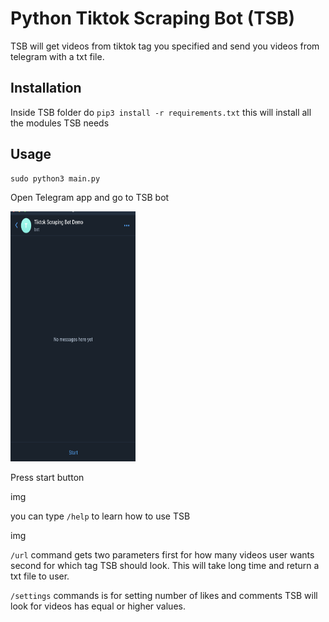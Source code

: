 
# Python Tiktok Scraping Bot (TSB)

TSB will get videos from tiktok tag you specified and send you videos from telegram with a txt file.
## Installation
Inside TSB folder do `pip3 install -r requirements.txt` this will install all the modules TSB needs

## Usage

```python
sudo python3 main.py
```

Open Telegram app and go to TSB bot 

<img src="s.png" data-canonical-src="s.png" width="200" height="400" />

Press start button 

img

you can type `/help` to learn how to use TSB

img

`/url` command gets two parameters first for how many videos user wants 
second for which tag TSB should look. This will take long time and return a txt file to user.

`/settings` commands is for setting number of likes and comments TSB will look for videos has equal or higher values.

